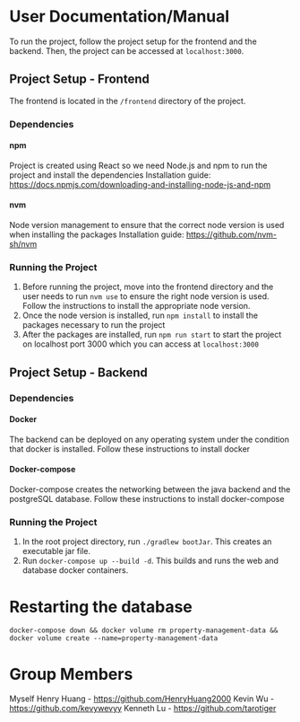 # User Documentation/Manual
To run the project, follow the project setup for the frontend and the backend. Then, the project can be accessed at `localhost:3000`.
## Project Setup - Frontend

The frontend is located in the `/frontend` directory of the project.
### Dependencies
#### npm
Project is created using React so we need Node.js and npm to run the project and install the dependencies
Installation guide: https://docs.npmjs.com/downloading-and-installing-node-js-and-npm
#### nvm
Node version management to ensure that the correct node version is used when installing the packages
Installation guide: https://github.com/nvm-sh/nvm

### Running the Project
1. Before running the project, move into the frontend directory and the user needs to run `nvm use` to ensure the right node version is used. Follow the instructions to install the appropriate node version.
2. Once the node version is installed, run `npm install` to install the packages necessary to run the project
3. After the packages are installed, run `npm run start` to start the project on localhost port 3000 which you can access at `localhost:3000`
## Project Setup - Backend
### Dependencies
#### Docker
The backend can be deployed on any operating system under the condition that docker is installed.
Follow these instructions to install docker
#### Docker-compose
Docker-compose creates the networking between the java backend and the postgreSQL database.
Follow these instructions to install docker-compose

### Running the Project
1. In the root project directory, run `./gradlew bootJar`. This creates an executable jar file.
2. Run `docker-compose up --build -d`. This builds and runs the web and database docker containers.

# Restarting the database
`docker-compose down && docker volume rm property-management-data && docker volume create --name=property-management-data`


# Group Members
Myself
Henry Huang - https://github.com/HenryHuang2000
Kevin Wu - https://github.com/kevywevyy
Kenneth Lu - https://github.com/tarotiger
